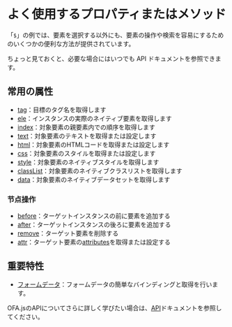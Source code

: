 # よく使用するプロパティまたはメソッド

「`$`」の例では、要素を選択する以外にも、要素の操作や検索を容易にするためのいくつかの便利な方法が提供されています。

ちょっと見ておくと、必要な場合にはいつでも API ドキュメントを参照できます。

## 常用の属性

- [tag](./others/tag.md)：目標のタグ名を取得します
- [ele](./instance/ele.md)：インスタンスの実際のネイティブ要素を取得します
- [index](./others/index.md)：対象要素の親要素内での順序を取得します
- [text](../../api/props/text.md)：対象要素のテキストを取得または設定します
- [html](../../api/props/html.md)：対象要素のHTMLコードを取得または設定します
- [css](../../api/props/css.md)：対象要素のスタイルを取得または設定します
- [style](../../api/props/style.md)：対象要素のネイティブスタイルを取得します
- [classList](../../api/props/class-list.md)：対象要素のネイティブクラスリストを取得します
- [data](../../api/props/data.md)：対象要素のネイティブデータセットを取得します

### 节点操作

- [before](./operation/before.md)：ターゲットインスタンスの前に要素を追加する
- [after](./operation/after.md)：ターゲットインスタンスの後ろに要素を追加する
- [remove](./operation/remove.md)：ターゲット要素を削除する
- [attr](../../api/props/attr.md)：ターゲット要素の[attributes](https://developer.mozilla.org/en-US/docs/Web/API/Element/attributes)を取得または設定する

## 重要特性

- [フォームデータ](../../api/others/form-data.md)：フォームデータの簡単なバインディングと取得を行います。

OFA.jsのAPIについてさらに詳しく学びたい場合は、[API](../../api/index.md)ドキュメントを参照してください。